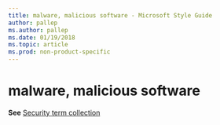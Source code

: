 ```yaml
---
title: malware, malicious software - Microsoft Style Guide
author: pallep
ms.author: pallep
ms.date: 01/19/2018
ms.topic: article
ms.prod: non-product-specific
---
```


# malware, malicious software

**See** [Security term collection](~/a-z-word-list-term-collections/term-collections/security-terms.md)
